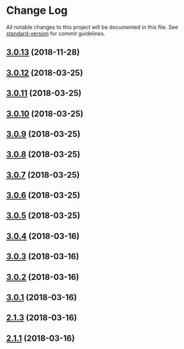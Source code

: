 # Change Log

All notable changes to this project will be documented in this file. See [standard-version](https://github.com/conventional-changelog/standard-version) for commit guidelines.

<a name="3.0.13"></a>
## [3.0.13](https://github.com/Thomas-X/retrievejs/compare/v3.0.12...v3.0.13) (2018-11-28)



<a name="3.0.12"></a>
## [3.0.12](https://github.com/Thomas-X/retrievejs/compare/v3.0.11...v3.0.12) (2018-03-25)



<a name="3.0.11"></a>
## [3.0.11](https://github.com/Thomas-X/retrievejs/compare/v3.0.10...v3.0.11) (2018-03-25)



<a name="3.0.10"></a>
## [3.0.10](https://github.com/Thomas-X/retrievejs/compare/v3.0.9...v3.0.10) (2018-03-25)



<a name="3.0.9"></a>
## [3.0.9](https://github.com/Thomas-X/retrievejs/compare/v3.0.8...v3.0.9) (2018-03-25)



<a name="3.0.8"></a>
## [3.0.8](https://github.com/Thomas-X/retrievejs/compare/v3.0.7...v3.0.8) (2018-03-25)



<a name="3.0.7"></a>
## [3.0.7](https://github.com/Thomas-X/retrievejs/compare/v3.0.6...v3.0.7) (2018-03-25)



<a name="3.0.6"></a>
## [3.0.6](https://github.com/Thomas-X/retrievejs/compare/v3.0.5...v3.0.6) (2018-03-25)



<a name="3.0.5"></a>
## [3.0.5](https://github.com/Thomas-X/retrievejs/compare/v3.0.4...v3.0.5) (2018-03-25)



<a name="3.0.4"></a>
## [3.0.4](https://github.com/Thomas-X/retrievejs/compare/v3.0.3...v3.0.4) (2018-03-16)



<a name="3.0.3"></a>
## [3.0.3](https://github.com/Thomas-X/retrievejs/compare/v3.0.2...v3.0.3) (2018-03-16)



<a name="3.0.2"></a>
## [3.0.2](https://github.com/Thomas-X/retrievejs/compare/v3.0.0...v3.0.2) (2018-03-16)



<a name="3.0.1"></a>
## [3.0.1](https://github.com/Thomas-X/retrievejs/compare/v2.1.2...v3.0.1) (2018-03-16)



<a name="2.1.3"></a>
## [2.1.3](https://github.com/Thomas-X/retrievejs/compare/v2.1.0...v2.1.3) (2018-03-16)



<a name="2.1.1"></a>
## [2.1.1](https://github.com/Thomas-X/retrievejs/compare/v1.1.4...v2.1.1) (2018-03-16)
